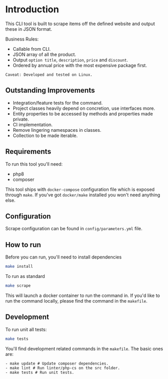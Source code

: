 Introduction
=====

This CLI tool is built to scrape items off the defined website and output these in JSON format.

Business Rules:

- Callable from CLI.
- JSON array of all the product.
- Output `option title`, `description`, `price` and `discount`.
- Ordered by annual price with the most expensive package first.

`Caveat: Developed and tested on Linux.`

Outstanding Improvements
----

- Integration/feature tests for the command.
- Project classes heavily depend on concretion, use interfaces more.
- Entity properties to be accessed by methods and properties made private.
- CI implementation.
- Remove lingering namespaces in classes.
- Collection to be made iterable.

Requirements
-----

To run this tool you'll need:

- php8
- composer

This tool ships with `docker-compose` configuration file which is exposed through `make`. If you've got `docker/make` installed you won't need anything else.

Configuration
-----

Scrape configuration can be found in `config/parameters.yml` file.

How to run
-----

Before you can run, you'll need to install dependencies

```sh
make install
```

To run as standard

```sh
make scrape
```

This will launch a docker container to run the command in. If you'd like to run the command locally, please find the command in the `makefile`.

Development
-----

To run unit all tests:

```sh
make tests
```

You'll find development related commands in the `makefile`. The basic ones are:

```
- make update # Update composer dependencies.
- make lint # Run linter/php-cs on the src folder.
- make tests # Run unit tests.
```

